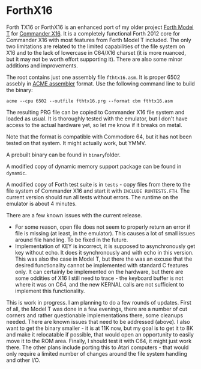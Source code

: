 # ForthX16
Forth TX16 or ForthX16 is an enhanced port of my older project [Forth Model T](https://github.com/VasylTsv/ForthModelT) for [Commander X16](https://www.commanderx16.com/). It is a completely functional Forth 2012 core for Commander X16 with most features from Forth Model T included. The only two limitations are related to the limited capabilities of the file system on X16 and to the lack of lowercase in C64/X16 charset (it is more nuanced, but it may not be worth effort supporting it). There are also some minor additions and improvements.

The root contains just one assembly file `fthtx16.asm`. It is proper 6502 assebly in [ACME assembler](https://sourceforge.net/projects/acme-crossass/files/win32/) format. Use the following command line to build the binary:
```
acme --cpu 6502 --outfile fthtx16.prg --format cbm fthtx16.asm
```
The resulting PRG file can be copied to Commander X16 file system and loaded as usual. It is thoroughly tested with the emulator, but I don't have access to the actual hardware yet, so let me know if it breaks on metal.

Note that the format is compatible with Commodore 64, but it has not been tested on that system. It might actually work, but YMMV.

A prebuilt binary can be found in `binary`folder.

A modified copy of dynamic memory support package can be found in `dynamic`.

A modified copy of Forth test suite is in `tests` - copy files from there to the file system of Commander X16 and start it with `INCLUDE RUNTESTS.FTH`. The current version should run all tests without errors. The runtime on the emulator is about 4 minutes.

There are a few known issues with the current release.
* For some reason, open file does not seem to properly return an error if file is missing (at least, in the emulator). This causes a lot of small issues around file handling. To be fixed in the future.
* Implementation of KEY is incorrect, it is supposed to asynchronously get key without echo. It does it synchronously and with echo in this version. This was also the case in Model T, but there the was an excuse that the desired functionality cannot be implemented with standard C features only. It can certainly be implemented on the hardware, but there are some oddities of X16 I still need to trace - the keyboard buffer is not where it was on C64, and the new KERNAL calls are not sufficient to implement this functionality.

This is work in progress. I am planning to do a few rounds of updates. First of all, the Model T was done in a few evenings, there are a number of cut corners and rather questionable implementations there, some cleanups needed. There are known issues that need to be addressed (above). I also want to get the binary smaller - it is at 11K now, but my goal is to get it to 8K and make it relocatable if possible, that would open an opportunity to easily move it to the ROM area. Finally, I should test it with C64, it might just work there.
The other plans include porting this to Atari computers - that would only require a limited number of changes around the file system handling and other I/O.
